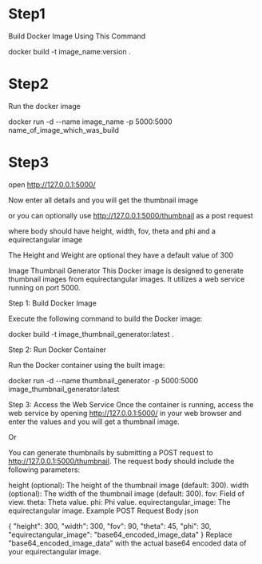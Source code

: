 # Step1 
Build Docker Image Using  This Command

docker build -t image_name:version .

# Step2
Run the docker image

docker run -d --name image_name  -p 5000:5000 name_of_image_which_was_build

# Step3 
open http://127.0.0.1:5000/

Now enter all details and you will get the thumbnail image

or 
you can optionally use http://127.0.0.1:5000/thumbnail as a post request

where body should have height, width, fov, theta and phi and a equirectangular image

The Height and Weight are optional they have a default value of 300

Image Thumbnail Generator
This Docker image is designed to generate thumbnail images from equirectangular images. It utilizes a web service running on port 5000.

Step 1: Build Docker Image

Execute the following command to build the Docker image:

docker build -t image_thumbnail_generator:latest .


Step 2: Run Docker Container

Run the Docker container using the built image:

docker run -d --name thumbnail_generator -p 5000:5000 image_thumbnail_generator:latest


Step 3: Access the Web Service
Once the container is running, access the web service by opening http://127.0.0.1:5000/ in your web browser and enter the values and you will get a thumbnail image.

Or 


You can generate thumbnails by submitting a POST request to http://127.0.0.1:5000/thumbnail. The request body should include the following parameters:

height (optional): The height of the thumbnail image (default: 300).
width (optional): The width of the thumbnail image (default: 300).
fov: Field of view.
theta: Theta value.
phi: Phi value.
equirectangular_image: The equirectangular image.
Example POST Request Body
json

{
    "height": 300,
    "width": 300,
    "fov": 90,
    "theta": 45,
    "phi": 30,
    "equirectangular_image": "base64_encoded_image_data"
}
Replace "base64_encoded_image_data" with the actual base64 encoded data of your equirectangular image.

